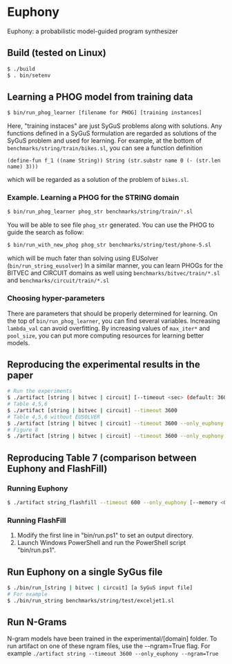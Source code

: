 # Euphony
Euphony: a probabilistic model-guided program synthesizer

## Build (tested on Linux)
```sh
$ ./build
$ . bin/setenv
```

## Learning a PHOG model from training data
```sh
$ bin/run_phog_learner [filename for PHOG] [training instances]
```
Here, "training instaces" are just SyGuS problems along with solutions. 
Any functions defined in a SyGuS formulation are regarded as solutions of the SyGuS problem and used for learning. 
For example, at the bottom of ```benchmarks/string/train/bikes.sl```, you can see a function definition 
```
(define-fun f_1 ((name String)) String (str.substr name 0 (- (str.len name) 3)))
```
which will be regarded as a solution of the problem of ```bikes.sl```.  
 
### Example. Learning a PHOG for the STRING domain
```sh
$ bin/run_phog_learner phog_str benchmarks/string/train/*.sl
```
You will be able to see file ```phog_str``` generated. You can use the PHOG to guide the search as follow:
```sh
$ bin/run_with_new_phog phog_str benchmarks/string/test/phone-5.sl 
```
which will be much fater than solving using EUSolver (```bin/run_string_eusolver```) 
In a similar manner, you can learn PHOGs for the BITVEC and CIRCUIT domains as well 
using ```benchmarks/bitvec/train/*.sl``` and ```benchmarks/circuit/train/*.sl```

### Choosing hyper-parameters
There are parameters that should be properly determined for learning. 
On the top of ```bin/run_phog_learner```, you can find several variables. 
Increasing ```lambda_val``` can avoid overfitting. 
By increasing values of ```max_iter*``` and ```pool_size```, you can put more computing resources for learning better models. 

## Reproducing the experimental results in the paper
```sh
# Run the experiments
$ ./artifact [string | bitvec | circuit] [--timeout <sec> (default: 3600)] [--memory <GB> (default: 16)]
# Table 4,5,6
$ ./artifact [string | bitvec | circuit] --timeout 3600
# Table 4,5,6 without EUSOLVER
$ ./artifact [string | bitvec | circuit] --timeout 3600 --only_euphony
# Figure 8
$ ./artifact [string | bitvec | circuit] --timeout 3600 --only_euphony --strategy [pcfg | uniform | pcfg_uniform]
```

## Reproducing Table 7 (comparison between Euphony and FlashFill)
### Running Euphony
```sh
$ ./artifact string_flashfill --timeout 600 --only_euphony [--memory <GB> (default: 16)]
```
### Running FlashFill
1. Modify the first line in "bin/run.ps1" to set an output directory. 
2. Launch Windows PowerShell and run the PowerShell script "bin/run.ps1".

## Run Euphony on a single SyGus file
```sh
$ ./bin/run_[string | bitvec | circuit] [a SyGuS input file]
# For example
$ ./bin/run_string benchmarks/string/test/exceljet1.sl
```
## Run N-Grams
N-gram models have been trained in the experimental/[domain] folder. To run artifact on one of these ngram files, use the --ngram=True flag. For example
```./artifact string --timeout 3600 --only_euphony --ngram=True```